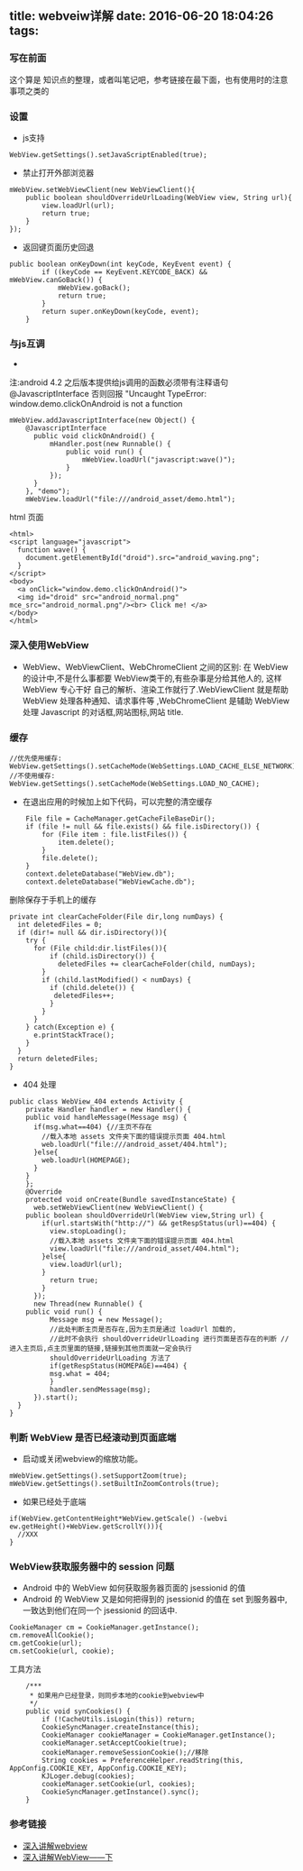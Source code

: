 title: webveiw详解
date: 2016-06-20 18:04:26
tags:
---
### 写在前面
这个算是 知识点的整理，或者叫笔记吧，参考链接在最下面，也有使用时的注意事项之类的
### 设置
- js支持 
 ```
 WebView.getSettings().setJavaScriptEnabled(true);
 ```
- 禁止打开外部浏览器
```
mWebView.setWebViewClient(new WebViewClient(){
	public boolean shouldOverrideUrlLoading(WebView view, String url){ 
		view.loadUrl(url);
		return true;
	}
});
```
- 返回键页面历史回退
```
public boolean onKeyDown(int keyCode, KeyEvent event) {
        if ((keyCode == KeyEvent.KEYCODE_BACK) && mWebView.canGoBack()) {
            mWebView.goBack();
            return true;
        }
        return super.onKeyDown(keyCode, event);
    }
```
### 与js互调
- 
注:android 4.2 之后版本提供给js调用的函数必须带有注释语句@JavascriptInterface
否则回报 "Uncaught TypeError: window.demo.clickOnAndroid is not a function
```
mWebView.addJavascriptInterface(new Object() {
    @JavascriptInterface
	  public void clickOnAndroid() {
		  mHandler.post(new Runnable() {
			  public void run() { 
				  mWebView.loadUrl("javascript:wave()");
			  }
		  });
	  }
	}, "demo"); 
	mWebView.loadUrl("file:///android_asset/demo.html"); 
```
html 页面
```
<html>
<script language="javascript">
  function wave() {
    document.getElementById("droid").src="android_waving.png";
  }
</script>
<body>
  <a onClick="window.demo.clickOnAndroid()">
  <img id="droid" src="android_normal.png" mce_src="android_normal.png"/><br> Click me! </a>
</body>
</html>
```
### 深入使用WebView
- WebView、WebViewClient、WebChromeClient 之间的区别:
在 WebView 的设计中,不是什么事都要 WebView类干的,有些杂事是分给其他人的,
这样 WebView 专心干好 自己的解析、渲染工作就行了.WebViewClient 就是帮助 
WebView 处理各种通知、请求事件等 ,WebChromeClient 是辅助 WebView 
处理 Javascript 的对话框,网站图标,网站 title.
### 缓存
```
//优先使用缓存: 
WebView.getSettings().setCacheMode(WebSettings.LOAD_CACHE_ELSE_NETWORK); 
//不使用缓存: 
WebView.getSettings().setCacheMode(WebSettings.LOAD_NO_CACHE);
```

- 在退出应用的时候加上如下代码，可以完整的清空缓存
```
	File file = CacheManager.getCacheFileBaseDir();
	if (file != null && file.exists() && file.isDirectory()) {
		for (File item : file.listFiles()) {
			item.delete();
		}
		file.delete();
	}
	context.deleteDatabase("WebView.db"); 
	context.deleteDatabase("WebViewCache.db");
```
删除保存于手机上的缓存
```
private int clearCacheFolder(File dir,long numDays) { 
  int deletedFiles = 0;
  if (dir!= null && dir.isDirectory()){
    try {
      for (File child:dir.listFiles()){
	      if (child.isDirectory()) {
	        deletedFiles += clearCacheFolder(child, numDays);
        }
        if (child.lastModified() < numDays) {
          if (child.delete()) {
           deletedFiles++; 
          }
        }
      }
    } catch(Exception e) {
      e.printStackTrace(); 
    }
  }
  return deletedFiles; 
}
```
- 404 处理
```
public class WebView_404 extends Activity {	
	private Handler handler = new Handler() {
    public void handleMessage(Message msg) {
      if(msg.what==404) {//主页不存在
        //载入本地 assets 文件夹下面的错误提示页面 404.html 
        web.loadUrl("file:///android_asset/404.html");
      }else{
        web.loadUrl(HOMEPAGE);
      }
    }
	};
	@Override
	protected void onCreate(Bundle savedInstanceState) {
	  web.setWebViewClient(new WebViewClient() {
  	public boolean shouldOverrideUrl(WebView view,String url) { 
	    if(url.startsWith("http://") && getRespStatus(url)==404) {
	      view.stopLoading();
	      //载入本地 assets 文件夹下面的错误提示页面 404.html 
	      view.loadUrl("file:///android_asset/404.html");
	    }else{
	      view.loadUrl(url);
	    }
	      return true;
	    }
	  });
	  new Thread(new Runnable() {
    public void run() {
		  Message msg = new Message();
		  //此处判断主页是否存在,因为主页是通过 loadUrl 加载的,
		  //此时不会执行 shouldOverrideUrlLoading 进行页面是否存在的判断 //进入主页后,点主页里面的链接,链接到其他页面就一定会执行
		  shouldOverrideUrlLoading 方法了 
		  if(getRespStatus(HOMEPAGE)==404) {
	      msg.what = 404;
		  }
		  handler.sendMessage(msg);
	  }).start();
  }
}
```
### 判断 WebView 是否已经滚动到页面底端
- 启动或关闭webview的缩放功能。
```
mWebView.getSettings().setSupportZoom(true);
mWebView.getSettings().setBuiltInZoomControls(true);
```
- 如果已经处于底端
```
if(WebView.getContentHeight*WebView.getScale() -(webvi ew.getHeight()+WebView.getScrollY())){ 
  //XXX
}
```

### WebView获取服务器中的 session 问题

- Android 中的 WebView 如何获取服务器页面的 jsessionid 的值
- Android 的 WebView 又是如何把得到的 jsessionid 的值在 set 到服务器中,一致达到他们在同一个 jsessionid 的回话中.
```
CookieManager cm = CookieManager.getInstance(); 
cm.removeAllCookie();
cm.getCookie(url);
cm.setCookie(url, cookie);
```
工具方法
```
    /***
     * 如果用户已经登录，则同步本地的cookie到webview中
     */
    public void synCookies() {
        if (!CacheUtils.isLogin(this)) return;
        CookieSyncManager.createInstance(this);
        CookieManager cookieManager = CookieManager.getInstance();
        cookieManager.setAcceptCookie(true);
        cookieManager.removeSessionCookie();//移除
        String cookies = PreferenceHelper.readString(this, AppConfig.COOKIE_KEY, AppConfig.COOKIE_KEY);
        KJLoger.debug(cookies);
        cookieManager.setCookie(url, cookies);
        CookieSyncManager.getInstance().sync();
    }
```



### 参考链接
- [深入讲解webview](http://www.kymjs.com/code/2015/05/03/01)
- [深入讲解WebView——下](http://kymjs.com/code/2015/05/04/01/)
